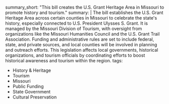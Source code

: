 summary_short: "This bill creates the U.S. Grant Heritage Area in Missouri to promote history and tourism."
summary: |
  The bill establishes the U.S. Grant Heritage Area across certain counties in Missouri to celebrate the state's history, especially connected to U.S. President Ulysses S. Grant. It is managed by the Missouri Division of Tourism, with oversight from organizations like the Missouri Humanities Council and the U.S. Grant Trail Association. Funding and administrative rules are set to include federal, state, and private sources, and local counties will be involved in planning and outreach efforts. This legislation affects local governments, historical organizations, and tourism officials by coordinating efforts to boost historical awareness and tourism within the region.
tags:
  - History & Heritage
  - Tourism
  - Missouri
  - Public Funding
  - State Government
  - Cultural Preservation

